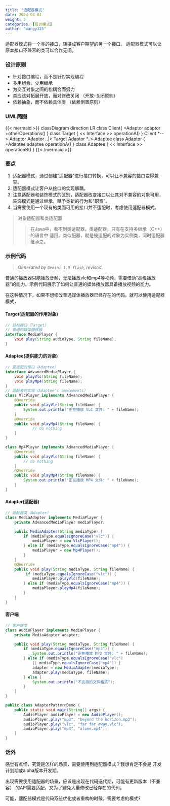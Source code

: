 ```yaml
---
title: "适配器模式"
date: 2024-04-01
weight: 3
categories: [设计模式]
author: "wangy325"
---
```


适配器模式将一个类的接口，转换成客户期望的另一个接口。
适配器模式可以让原本接口不兼容的类可以合作无间。

### 设计原则

- 针对接口编程，而不是针对实现编程
- 多用组合，少用继承
- 为交互对象之间的松耦合而努力
- 类应该对拓展开放，而对修改关闭 （开放-关闭原则）
- 依赖抽象，而不依赖具体类 （依赖倒置原则）

### UML简图

{{< mermaid >}}
classDiagram
direction LR
class Client{
    +Adaptor adaptor
    +otherOperations()
}
class Target {
    << Interface >>
    operationA()
}
Client *--> Adaptor
Adaptor ..|> Target
Adaptor *..> Adaptee
class Adaptor {
    +Adaptee adaptee
    operationA()
}
class Adaptee {
    << Interface >>
    operationB()
}
{{< /mermaid >}}

### 要点

1. 适配器模式，通过创建"适配器"进行接口转换，可以让不兼容的接口变得兼容。
2. 适配器模式让客户从接口的实现解耦。
3. 注意适配器和装饰模式的区别，适配器改变接口以让其对不兼容的对象可用，
装饰模式是通过继承，赋予类新的行为和"职责"。
4. 当需要使用一个现有的类而可用的接口并不适配时，考虑使用适配器模式。

> 对象适配器和类适配器
> > 在Java中，看不到类适配器。类适配器，只有在支持多继承（C++）的语言中
> 适用。类似配器，就是被适配的对象为实例类，同时适配器继承之。

### 示例代码

> *Generated by `Gemini 1.5-flash`, revised.*

普通的播放器只能播放音频，无法播放vlc和mp4等视频，需要借助“高级播放器”的能力。示例代码展示了如何让普通的媒体播放器具备播放视频的能力。

在这种情况下，如果不想修改普通媒体播放器已经存在的代码，就可以使用适配器模式，

#### Target(适配器的作用对象)

```java
// 目标接口（Target） 
// 普通的媒体播放器
interface MediaPlayer {
    void play(String audioType, String fileName);
}
```

#### Adaptee(提供能力的对象)

```java
// 要适配的接口（Adaptee）
interface AdvancedMediaPlayer {
    void playVlc(String fileName);
    void playMp4(String fileName);
}
// 适配者的实现（Adaptee‘s implements）
class VlcPlayer implements AdvancedMediaPlayer {
    @Override
    public void playVlc(String fileName) {
        System.out.println("正在播放 VLC 文件: " + fileName);
    }
    @Override
    public void playMp4(String fileName) {
            // do nothing
    }
}

class Mp4Player implements AdvancedMediaPlayer {
    @Override
    public void playVlc(String fileName) {
        // do nothing
    }
    @Override
    public void playMp4(String fileName) {
        System.out.println("正在播放 MP4 文件: " + fileName);
    }
}
```

#### Adapter(适配器)

```java
// 适配器类（Adapter）
class MediaAdapter implements MediaPlayer {
    private AdvancedMediaPlayer mediaPlayer;

    public MediaAdapter(String mediaType) {
        if (mediaType.equalsIgnoreCase("vlc")) {
            mediaPlayer = new VlcPlayer();
        } else if (mediaType.equalsIgnoreCase("mp4")) {
            mediaPlayer = new Mp4Player();
        }
    }
    @Override
    public void play(String mediaType, String fileName) {
         if (mediaType.equalsIgnoreCase("vlc")) {
            mediaPlayer.playVlc(fileName);
        } else if (mediaType.equalsIgnoreCase("mp4")) {
            mediaPlayer.playMp4(fileName);
        }
    }
}
```

#### 客户端

```java
// 客户端类
class AudioPlayer implements MediaPlayer {
    private MediaAdapter adapter;

    public void play(String mediaType, String fileName) {
        if (mediaType.equalsIgnoreCase("mp3")) {
            System.out.println("正在播放 MP3 文件: " + fileName);
        } else if (mediaType.equalsIgnoreCase("vlc") 
            || mediaType.equalsIgnoreCase("mp4")) {
            adapter = new MediaAdapter(mediaType);
            adapter.play(mediaType, fileName);
        } else {
            System.out.println("不支持的文件格式");
        }
    }
}

public class AdapterPatternDemo {
    public static void main(String[] args) {
        AudioPlayer audioPlayer = new AudioPlayer();
        audioPlayer.play("mp3", "beyond the horizon.mp3");
        audioPlayer.play("vlc", "far far away.vlc");
        audioPlayer.play("mp4", "alone.mp4");
    }
}
```

### 话外

感觉有点怪，究竟是怎样的场景，需要使用到适配器模式？我想肯定不会是
开发计划期或alpha版本开发期。

出现需要使用适配器的场景，应该是出现在代码迭代期，可能有更新版本（不兼容）
的API需要适配，又为了避免大量修改已经存在的代码。

可能，适配器模式是代码系统优化或者重构的时候，需要考虑的模式?
